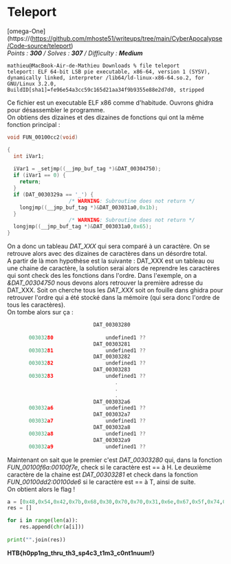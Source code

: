 # Teleport 
[omega-One](https://(https://github.com/mhoste51/writeups/tree/main/CyberApocalypse/Code-source/teleport)  
*Points : **300** / Solves : **307** / Difficulty : **Medium***   
```
mathieu@MacBook-Air-de-Mathieu Downloads % file teleport 
teleport: ELF 64-bit LSB pie executable, x86-64, version 1 (SYSV), dynamically linked, interpreter /lib64/ld-linux-x86-64.so.2, for GNU/Linux 3.2.0, BuildID[sha1]=fe96e54a3cc59c165d21aa34f9b9355e88e2d7d0, stripped
```   
Ce fichier est un executable ELF x86 comme d'habitude. Ouvrons ghidra pour désassembler le programme.   
On obtiens des dizaines et des dizaines de fonctions qui ont la même fonction principal :   
```c
void FUN_00100cc2(void)

{
  int iVar1;
  
  iVar1 = _setjmp((__jmp_buf_tag *)&DAT_00304750);
  if (iVar1 == 0) {
    return;
  }
  if (DAT_0030329a == '_') {
                    /* WARNING: Subroutine does not return */
    longjmp((__jmp_buf_tag *)&DAT_003031a0,0x1b);
  }
                    /* WARNING: Subroutine does not return */
  longjmp((__jmp_buf_tag *)&DAT_003031a0,0x65);
}
```
On a donc un tableau *DAT_XXX* qui sera comparé à un caractère. On se retrouve alors avec des dizaines de caractères dans un désordre total.   
A partir de là mon hypothèse est la suivante : DAT_XXX est un tableau ou une chaine de caractère, la solution serai alors de reprendre les caractères qui sont check des les fonctions dans l'ordre.
Dans l'exemple, on a *&DAT_00304750* nous devons alors retrouver la première adresse du DAT_XXX. Soit on cherche tous les *DAT_XXX* soit on fouille dans ghidra pour retrouver l'ordre qui a été stocké dans la mémoire (qui sera donc l'ordre de tous les caractères).   
On tombe alors sur ça :   
 ```c
                             DAT_00303280                                    XREF[2]:     FUN_00100f6a:00100f7e(R), 
                                                                                          FUN_00101696:001016d4(*)  
        00303280                 undefined1 ??
                             DAT_00303281                                    XREF[1]:     FUN_00100dd2:00100de6(R)  
        00303281                 undefined1 ??
                             DAT_00303282                                    XREF[1]:     FUN_0010118a:0010119e(R)  
        00303282                 undefined1 ??
                             DAT_00303283                                    XREF[1]:     FUN_00100f26:00100f3a(R)  
        00303283                 undefined1 ??
                                    .
                                    .
                                    .
                             DAT_003032a6                                    XREF[1]:     FUN_00100b6e:00100b82(R)  
        003032a6                 undefined1 ??
                             DAT_003032a7                                    XREF[1]:     FUN_001013ee:00101402(R)  
        003032a7                 undefined1 ??
                             DAT_003032a8                                    XREF[1]:     FUN_00100bb2:00100bc6(R)  
        003032a8                 undefined1 ??
                             DAT_003032a9                                    XREF[1]:     FUN_00100d8e:00100da2(R)  
        003032a9                 undefined1 ??

 ```
Maintenant on sait que le premier c'est *DAT_00303280* qui, dans la fonction *FUN_00100f6a:00100f7e*, check si le caractère est == à H. Le deuxième caractère de la chaine est *DAT_00303281* et check dans la fonction *FUN_00100dd2:00100de6* si le caractère est == à T, ainsi de suite.  
On obtient alors le flag !   
```py
a = [0x48,0x54,0x42,0x7b,0x68,0x30,0x70,0x70,0x31,0x6e,0x67,0x5f,0x74,0x68,0x72,0x75,0x5f,0x74,0x68,0x33,0x5f,0x73,0x70,0x34,0x63,0x33,0x5f,0x74,0x31,0x6d,0x33,0x5f,0x63,0x30,0x6e,0x74,0x31,0x6e,0x75,0x75,0x6d,0x21,0x7d]
res = []

for i in range(len(a)):
	res.append(chr(a[i]))
	
print("".join(res))
```   
**HTB{h0pp1ng_thru_th3_sp4c3_t1m3_c0nt1nuum!}**